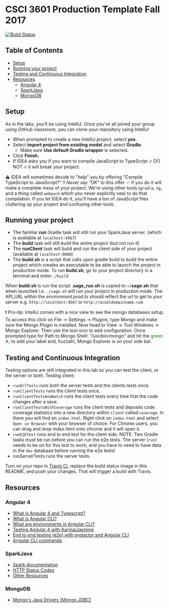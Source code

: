 # CSCI 3601 Production Template Fall 2017
[![Build Status](https://travis-ci.org/UMM-CSci-3601-F17/iteration-2-oreo.svg?branch=master)](https://travis-ci.org/UMM-CSci-3601-F17/iteration-2-oreo)

<!-- TOC depthFrom:1 depthTo:5 withLinks:1 updateOnSave:1 orderedList:0 -->
## Table of Contents
- [Setup](#setup)
- [Running your project](#running-your-project)
- [Testing and Continuous Integration](#testing-and-continuous-integration)
- [Resources](#resources)
	- [Angular 4](#angular-4)
	- [SparkJava](#sparkjava)
	- [MongoDB](#mongodb)

<!-- /TOC -->

## Setup

As in the labs, you'll be using IntelliJ. Once you've all joined your
group using GitHub classroom, you can clone your repository using IntelliJ:

- When prompted to create a new IntelliJ project, select **yes**.
- Select **import project from existing model** and select **Gradle.**
  - Make sure **Use default Gradle wrapper** is selected.
- Click **Finish.**
- If IDEA asks you if you want to compile JavaScript to TypeScript :fire: DO NOT :fire:
it will break your project.

:warning: IDEA will sometimes decide to "help" you by offering
"Compile TypeScript to JavaScript?" :bangbang: *Never* say "OK" to this
offer -- if you do it will make a complete mess of your project. We're
using other tools (`gradle`, `ng`, and a thing called `webpack` which you
never explicitly see) to do that compilation. If you let IDEA do it, you'll
have a ton of JavaScript files cluttering up your project and confusing other
tools.

## Running your project

- The familiar **run** Gradle task will still run your SparkJava server.
(which is available at ``localhost:4567``)
- The **build** task will still _build_ the entire project (but not run it)
- The **runClient** task will build and run the client side of your project (available at ``localhost:9000``)
- The **build.sh** is a script that calls upon gradle build to build the entire project which creates an executable to be able to launch the
project in production mode. To run **build.sh**, go to your project directory in a terminal and enter:``./build ``

When **build.sh** is run the script **.sage_run.sh** is copied to ~/**sage.sh** that when launched i.e. ``./sage.sh``
will run your project in production mode. The API_URL within the _environment.prod.ts_ should reflect the url to get to your server e.g. 
``http://localhost:4567`` or ``http://acooldomainname.com``

:exclamation: Pro-tip: IntelliJ comes with a nice view to see the mongo databases setup.
To access this click on File -> Settings -> Plugins, type Mongo and make sure the Mongo Plugin is installed.
Now head to View -> Tool Windows -> Mongo Explorer. Then use the tool icon to add configuration.
Once prompted type for Path to Mongo Shell: _"/usr/bin/mongo"_
and hit the <span style="color:green">green :heavy_plus_sign:</span>, to add your label and, huzzah!, Mongo Explorer is on your side bar.

## Testing and Continuous Integration

Testing options are still integrated in this lab so you can test the client, or the server or both.
Testing client:
* `runAllTests` runs both the server tests and the clients tests once.
* `runClientTests` runs the client tests once.
* `runClientTestsAndWatch` runs the client tests every time that the code changes after a save.
* `runClientTestsWithCoverage` runs the client tests and deposits code coverage statistics into a new directory within `client` called `coverage`. In there you will find an `index.html`. Right click on `index.html` and select `Open in Browser` with your browser of choice. For Chrome users, you can drag and drop index.html onto chrome and it will open it.  
* `runE2ETest` runs end to end test for the client side. NOTE: Two Gradle tasks _must_ be run before you can run the e2e tests. 
The server (`run`) needs to be on for this test to work, and you have to
need to have data in the `dev` database before running the e2e tests!
* runServerTests runs the server tests.

Turn on your repo in [Travis CI][travis], replace the build status image in this README, and push your changes. That will trigger a build with Travis.

## Resources
### Angular 4
- [What _is_ Angular 4 and Typescript?][angular-2-4]
- [What _is_ Angular CLI?][angular-cli]
- [What are environments in Angular CLI?][environments]
- [Testing Angular 4 with Karma/Jasmine][angular4-karma-jasmine]
- [End to end testing (e2e) with protactor and Angular CLI][e2e-testing]
- [Angular CLI commands](https://github.com/angular/angular-cli/wiki)

### SparkJava
- [Spark documentation][spark-documentation]
- [HTTP Status Codes][status-codes]
- [Other Resources][lab2]

### MongoDB
- [Mongo's Java Drivers (Mongo JDBC)][mongo-jdbc]


[angular-cli]: https://idyllic.co/blog/beginners-guide-angular-cli/
[angular-2-4]: https://www.technicaldiary.com/angular-2-tutorial-for-beginners-angular-4-tutorial-for-beginners/
[angular4-karma-jasmine]: https://codecraft.tv/courses/angular/unit-testing/jasmine-and-karma/
[e2e-testing]: https://coryrylan.com/blog/introduction-to-e2e-testing-with-the-angular-cli-and-protractor
[environments]: http://tattoocoder.com/angular-cli-using-the-environment-option/
[spark-documentation]: http://sparkjava.com/documentation.html
[status-codes]: https://en.wikipedia.org/wiki/List_of_HTTP_status_codes
[lab2]: https://github.com/UMM-CSci-3601/3601-lab2_client-server/blob/master/README.md#resources
[mongo-jdbc]: https://docs.mongodb.com/ecosystem/drivers/java/
[labtasks]: LABTASKS.md
[travis]: https://travis-ci.org/
